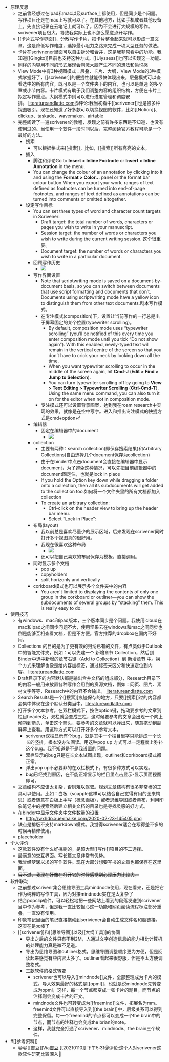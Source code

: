- 原理反思
    - 之前曾经想过在ipad和mac以及surface上都使用，但是同步是个问题。写作项目还是在mac上写就可以了。在其他地方，比如手机或者其他设备上，先直接记录在云笔记上就可以了。因为不会进行大规模的写作。scrivener项目很大，导致我实际上也不怎么愿意点开写作。
    - [[卡片式写作界面]]，分散写作卡片，把卡片整合起来就可以形成一篇文章，这是降低写作难度，选择最小阻力之路来完成一项大型任务的做法。
    - 卡片在scrivnener里面可以自由拆分和合并，这是我非常看中的功能。我知道[[Gingko]]目前也支持这种方式。[[Ulyssess]]也可以实现这一功能。
    - 同样的内容用不同的形式展现会刺激大脑产生不同的想法和愉悦感
    - View Mode中有3种视图模式：层叠、卡片、大纲，View Mode的3种模式掌握好了，[[scrivener]]的便捷性就能很快体现出来，层叠模式可以查看选中的所有内容，既可以是一个文件夹下的内容，也可以是单选 的多个章或小节内容。卡片模式有助于我们调整内容的组织结构，方便在卡片上拟定写作重点。大纲模式中则可以进行进度管理和调度安排。 [literatureandlatte.com](http://www.literatureandlatte.com/forum/viewtopic.php?t=53967)@评论:我当初看中[[scrivener]]也是被多种视图吸引。现在还知道了好多款可以切换视图的软件，比如[[Notion]]、clickup、taskade、wavemaker、airtable
    - 完整阅读了一遍scrivener的教程，发现之前有许多东西是不知道，也没有使用过的。当使用一个软件一段时间以后，完整阅读官方教程可能是一个最好的方法。
        - 搜索
            - 可以根据格式来[[搜索]]，比如，[[搜索]]所有高亮的文本。
        - 插入
            - 脚注和评论Go to **Insert > Inline Footnote** or **Insert > Inline Annotation** in the menu.
            - You can change the colour of an annotation by clicking into it and using the **Format > Color…** panel or the format bar colour button.When you export your work, ranges of text defined as footnotes can be turned into end-of-page footnotes, and ranges of text defined as annotations can be turned into comments or omitted altogether.
        - 设定写作目标
            - You can set three types of word and character count targets in Scrivener:
                - Draft target: the total number of words, characters or pages you wish to write in your manuscript.
                - Session target: the number of words or characters you wish to write during the current writing session. 这个很重要。
                - Document target: the number of words or characters you wish to write in a particular document.
            - 回顾写作历史
                - ![](https://firebasestorage.googleapis.com/v0/b/firescript-577a2.appspot.com/o/imgs%2Fapp%2Fxinyiheng%2FBwDgVuPhCW.png?alt=media&token=c090498b-7755-4aaa-819c-9713a545ca19)
            - 写作界面设置
                - Note that scriptwriting mode is saved on a document-by-document basis, so you can switch between documents that use script formatting and documents that don’t. Documents using scriptwriting mode have a yellow icon to distinguish them from other text documents.剧本写作模式。
                - 在专注模式(composition)下，设置让当前写作的一行总是出于屏幕固定的某个位置(typewriter scrolling)。
                    - By default, composition mode uses “typewriter scrolling” (you’ll be notified of this every time you enter composition mode until you tick “Do not show again”). With this enabled, newly-typed text will remain in the vertical centre of the screen so that you don’t have to crick your neck by looking down all the time.
                    - When you want typewriter scrolling to occur in the middle of the screen again, hit **Cmd-J** (**Edit > Find > Jump to Selection**).
                    - You can turn typewriter scrolling off by going to **View > Text Editing > Typewriter Scrolling** (**Ctrl-Cmd-T**). Using the same menu command, you can also turn it on for the editor when not in composition mode.
                - 专注模式还可以设置背景图案，达到我在roam research中实现的效果，就像是在空中写字。进入和推出专注模式的快捷方式是cmd+option+f
            - 编辑器
                - 固定在编辑器中的document
                    - ![](https://firebasestorage.googleapis.com/v0/b/firescript-577a2.appspot.com/o/imgs%2Fapp%2Fxinyiheng%2FbblSzQNnSU.png?alt=media&token=819018de-d7c4-4149-bc09-ac47fc6979e0)
            - collection
                - 主要有两种：search collection(即保存搜索结果)和Arbitrary Collections(自由选择几个document保存为collection)
                - 由于在binder中点击document会直接在编辑器中显示document，为了避免这种情况，可以先把目前编辑器中的document固定住，也就是lock in place
                - If you hold the Option key down while dragging a folder onto a collection, then all its subdocuments will get added to the collection too.如何将一个文件夹里的所有文档都加入collection
                - To create an arbitrary collection:
                    - Ctrl-click on the header view to bring up the header bar menu.
                    - Select “Lock in Place”:
            - 布局(layout)
                - 我以前总是喜欢尽量少的展示区域，后来发现在scrivener同时打开多个视图真的很好用。
                - 我现在很喜欢这种布局
                    - ![](https://firebasestorage.googleapis.com/v0/b/firescript-577a2.appspot.com/o/imgs%2Fapp%2Fxinyiheng%2FDs7CZ3nRv9.png?alt=media&token=bf49ff78-b18b-4aec-8301-df7381ecd361)
                - 还可以把自己喜欢的布局保存为模板，直接调用。
            - 同时显示多个文档
                - pop up
                - copyholders
                - split horizonly and vertically
            - corkboard模式也可以展示多个文件夹中的内容
                - You aren’t limited to displaying the contents of only one group in the corkboard or outliner—you can show the subdocuments of several groups by “stacking” them. This is really easy to do:
- 使用技巧
    - 有windows、mac和ipad版本，三个版本同步是个问题。我使用icloud在mac和ipad之间同步问题不大，使用坚果云在windows和mac之间同步也倒是能够互相查看文档，但是不方便。官方推荐的dropbox在国内不好用。
    - Collections 的目的是为了更有效的归纳已有的文件，有点类似于Outlook中的智能文件夹，例如：可以先建一个 新增章节 Collection，然后到Binder中选中新增的章节右键（Add to Collection）到 新增章节 中。换个方式来理解也像是给内容加标签，通过标签来区分和快速定位到内容。 [literatureandlatte.com](http://www.literatureandlatte.com/forum/viewtopic.php?t=53967)
    - Draft目录下的内容默认都是输出合并文档的组成部分，Research目录下的内容一般用来放置各种写作会用到的资源文档，例如：网页、图片、素材文字等等，Research中的内容不会输出。 [literatureandlatte.com](http://www.literatureandlatte.com/forum/viewtopic.php?t=53967)
    - Search Results是一个[[搜索]]痕迹保存的地方，只要[[搜索]]过的内容都会集中体现在这个默认分类当中。[literatureandlatte.com](http://www.literatureandlatte.com/forum/viewtopic.php?t=53967)
    - 打开多个文本参考。在双栏模式下，按住option键，拖动要参考的文章到栏目header处，双栏就会变成三栏，这时候要参考的文章会出现一个向上倾斜到箭头，单击这个箭头，要参考的文章就可以弹出来，随意拖动到副屏幕上查看。用这种方式可以打开好多个参考文本。
        - scrivener双栏显示有个bug，就是其中一个栏目里字只能排成一个长长的竖排，根本没办法阅读。用这种pop up 方式可以一定程度上弥补这个bug。我不知道是不是我设置的问题。
        - 双栏显示的bug只是在长文本试图出现，outliner和corkboard模式都正常。
        - 弹出pop up不必要非的在双栏模式下，有很多种方式可以实现。
        - bug已经找到原因，在不能正常显示的栏目里点击显示-显示页面视图即可。
    - 文章结构不应该太复杂，否则难以驾驭。规划文章结构有很多非常棒的工具可以使用。比如：白板（scapple这样可以结合自己觉得有用的图来构思）或者随意在白板上手写（概念画板），或者思维导图或者幕布，利用印象笔记中的搜索然后建立相关文档的目录也是寻找灵感的好方式。
    - 在binder中显示文件夹中文件数量的设置
        - http://wxhdp.xuexihaike.com/2020-02-23-145405.png
    - 缺点是排版不支持markdown模式。我觉得scrivener适合在写得差不多的时候再精修使用。
    - placeholder
- 个人评价
    - 这款软件没有什么好挑剔的，是超大型[[写作]]项目的不二选择。
    - 最满意的交互界面。写长篇文章非常有优势。
    - 我曾经梦寐以求的写作软件。现在大部分想要写书的文章也都保存在这里面。
    - ~~只不过，我现在好像在打开它的时候感觉到心理压力比较大。~~
- 软件联动
    - 之前想过scrivenr集合思维导图工具mindnode使用，现在看来，还是把它作为纯粹的写作工具，因为对接mindnode实在是太复杂了
    - 结合popclip软件，可以轻松地把一些网站上看到的段落发送到scrivener当中作为参考，但是我一直比较担心这一功能和网页阅读流程标注部分重叠，一直没有使用。
    - 印象笔记里面的笔记直接拖动到scriviener会自动生成文件名和超链接。这实在是太棒了
    - [[scrivener]]和[[思维导图]]以及[[大纲工具]]的协同 
        - 导出之后的文件只有不到2M，人通过文字创造信息的能力相比计算机的处理能力真是微不足道。
        - 导出为思维导图和outliner格式，思维导图调整顺序更为方便，但是阅读起来感觉有些内容太多了。outliner看起来很舒服，但是不太方便调整格式。
        - 三款软件的格式转变
            - scrivener也可以导入[[mindnode]]文件，全部整理成为卡片的模式。导入效果最好的格式是[[opml]]，也就是说mindnode先转变成为opml，这样，每一个节点都变成一张卡片的题目，而节点的注释则会变成卡片的正文。
            - mindnode文件也可转变成为[[freemind]]文件，拓展名为mm。freemind文件可以直接导入到[[the brain]]中，层级关系可以得到完整保留。每一个freemind的节点都可以变成一个the brain中的节点，而节点的注释也会变成the brian的note。
            - 这样，我就完全打通了scrivener、mindnode、the brain三个软件。
- #[[参考资料]]
    - 😀😀[[吉豆]]Via[吉豆](https://sinkinact.lofter.com/?page=2&t=1397201293988) [[20210110]] 下午5:31@评论:这个人对scrivener这款软件研究比较深入
